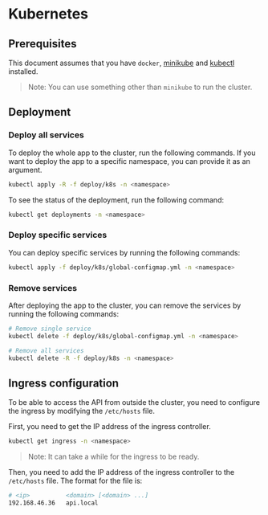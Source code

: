 # Kubernetes

## Prerequisites

This document assumes that you have `docker`, [minikube](https://minikube.sigs.k8s.io/docs/start/) and
[kubectl](https://kubernetes.io/docs/tasks/tools/) installed.

> Note: You can use something other than `minikube` to run the cluster.

## Deployment

### Deploy all services

To deploy the whole app to the cluster, run the following commands. If you want to deploy the app to a specific namespace, you can provide it as an argument.

```bash
kubectl apply -R -f deploy/k8s -n <namespace>
```

To see the status of the deployment, run the following command:

```bash
kubectl get deployments -n <namespace>
```

### Deploy specific services

You can deploy specific services by running the following commands:

```bash
kubectl apply -f deploy/k8s/global-configmap.yml -n <namespace>
```

### Remove services

After deploying the app to the cluster, you can remove the services by running the following commands:

```bash
# Remove single service
kubectl delete -f deploy/k8s/global-configmap.yml -n <namespace>

# Remove all services
kubectl delete -R -f deploy/k8s -n <namespace>
```

## Ingress configuration

To be able to access the API from outside the cluster, you need to configure the ingress by modifying the `/etc/hosts` file.

First, you need to get the IP address of the ingress controller.

```bash
kubectl get ingress -n <namespace>
```

> Note: It can take a while for the ingress to be ready.

Then, you need to add the IP address of the ingress controller to the `/etc/hosts` file.
The format for the file is:

```bash
# <ip>          <domain> [<domain> ...]
192.168.46.36   api.local
```
